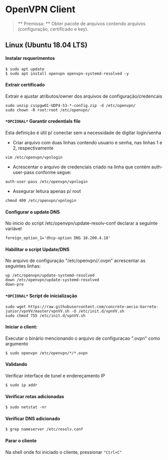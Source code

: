 # OpenVPN Client

> ** Premissa: ** Obter pacote de arquivos contendo arquivos (configuração, certificado e key).

## Linux  (Ubuntu 18.04 LTS)

#### Instalar requerimentos
```
$ sudo apt update
$ sudo apt install openvpn openvpn-systemd-resolved -y
```

#### Extrair certificado
Extrair e ajustar atributos/owner dos arquivos de configuração/credencais
```
sudo unzip csspgw01-UDP4-53-*-config.zip -d /etc/openvpn/
sudo chown -R root:root /etc/openvpn/ 

```

#### `*OPCIONAL*` Garantir credentials file 
Esta definição é útil p/ conectar sem a necessidade de digitar login/senha

* Criar arquivo com duas linhas contendo usuario e senha, nas linhas 1 e 2, respectivamente
```
vim /etc/openvpn/vpnlogin
```

* Acrescentar o arquivo de credenciais criado na linha que contém auth-user-pass conforme segue:
```
auth-user-pass /etc/openvpn/vpnlogin
```

* Assegurar leitura apenas p/ root
```
chmod 400 /etc/openvpn/vpnlogin
```

#### Configurar o update DNS
No inicio do script /etc/openvpn/update-resolv-conf declarar a seguinte variável
```
foreign_option_1='dhcp-option DNS 10.200.4.18'
```

#### Habilitar o script Update/DNS
No arquivo de configuração "/etc/openvpn\/*\/*.ovpn" acrescentar as seguintes linhas:
```
up /etc/openvpn/update-systemd-resolved
down /etc/openvpn/update-systemd-resolved
down-pre
```

#### `*OPCIONAL*` Script de inicialização
```
sudo wget https://raw.githubusercontent.com/concrete-aecio-barreto-junior/vpnVV/master/vpnVV.sh -O /etc/init.d/vpnVV.sh
sudo chmod 755 /etc/init.d/vpnVV.sh
```

#### Iniciar o client:
Executar o binário mencionando o arquivo de configuracao ".ovpn" como argumento
```
$ sudo openvpn /etc/openvpn/*/*.ovpn
```

#### Validando
Verificar interface de tunel e endereçamento IP

```
$ sudo ip addr
```

#### Verificar rotas adicionadas
```
$ sudo netstat -nr 
```

#### Verificar DNS adicionado
```
$ grep nameserver /etc/resolv.conf
```

#### Parar o cliente
Na shell onde foi iniciado o cliente, pressionar `"Ctrl+C"`